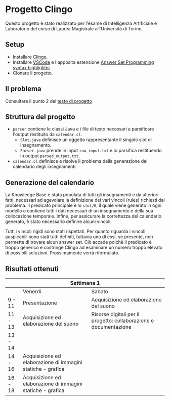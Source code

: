# Progetto Clingo
Questo progetto è stato realizzato per l'esame di Intelligenza Artificiale e Laboratorio del corso di Laurea Magistrale all'Università di Torino.

## Setup
- Installare [Clingo](https://github.com/potassco/clingo/releases/).
- Installare [VSCode](https://code.visualstudio.com/download) e l'apposita estensione [Answer Set Programming syntax highlighter](https://marketplace.visualstudio.com/items?itemName=abelcour.asp-syntax-highlight).
- Clonare il progetto.

## Il problema
Consultare il punto 2 del [testo di progetto](https://github.com/lorenzofavaro/IA-Clingo/blob/master/Testo%20Progetto.pdf)

## Struttura del progetto
- `parser` contiene le classi Java e i file di testo necessari a parsificare l'output restituito da `calendar.cl`.
  - `Slot.java` definisce un oggetto rappresentante il singolo slot di insegnamento.
  - `Parser.java` prende in input `raw_input.txt` e lo parsifica restituendo in output `parsed_output.txt`.
- `calendar.cl` definisce e risolve il problema della generazione del calendario degli insegnamenti

## Generazione del calendario
La Knowledge Base è stata popolata di tutti gli insegnamenti e da ulteriori fatti, necessari ad agevolare la definizione dei vari vincoli (rules) richiesti dal problema.
Il predicato principale è lo `slot/6`, il quale viene generato in ogni modello e contiene tutti i dati necessari di un insegnamento e della sua collocazione temporale. Infine, per assicurare la correttezza del calendario generato, è stato necessario definire alcuni vincoli.

Tutti i vincoli rigidi sono stati rispettati. Per quanto riguarda i vincoli auspicabili sono stati tutti definiti, tuttavia uno di essi, se presente, non permette di trovare alcun answer set. Ciò accade poichè il predicato è troppo generico e costringe Clingo ad esaminare un numero troppo elevato di possibili soluzioni. Prossimamente verrà riformulato.

## Risultati ottenuti

<table> <thead> <tr> <th colspan=4>Settimana 1</th> </tr></thead> <tbody> <tr> <td></td><td>Venerdì</td><td>Sabato</td></tr><tr> <td>9 - 11</td><td>Presentazione</td><td>Acquisizione ed elaborazione del suono</td></tr><tr> <td>11 - 13</td><td>Acquisizione ed elaborazione del suono</td><td>Risorse digitali per il progetto: collaborazione e documentazione</td></tr><tr> <td>13 - 14</td><td></td><td rowspan=3></td></tr><tr> <td>14 - 16</td><td>Acquisizione ed elaborazione di immagini statiche - graﬁca</td></tr><tr> <td>16 - 18</td><td>Acquisizione ed elaborazione di immagini statiche - graﬁca</td></tr></tbody></table>
